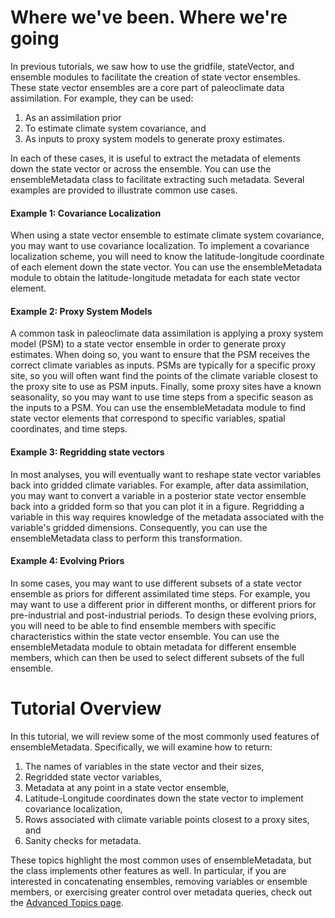 
# Where we've been. Where we're going

In previous tutorials, we saw how to use the gridfile, stateVector, and ensemble modules to facilitate the creation of state vector ensembles. These state vector ensembles are a core part of paleoclimate data assimilation. For example, they can be used:
1. As an assimilation prior
2. To estimate climate system covariance, and
3. As inputs to proxy system models to generate proxy estimates.

In each of these cases, it is useful to extract the metadata of elements down the state vector or across the ensemble. You can use the ensembleMetadata class to facilitate extracting such metadata. Several examples are provided to illustrate common use cases.

#### Example 1: Covariance Localization

When using a state vector ensemble to estimate climate system covariance, you may want to use covariance localization. To implement a covariance localization scheme, you will need to know the latitude-longitude coordinate of each element down the state vector. You can use the ensembleMetadata module to obtain the latitude-longitude metadata for each state vector element.

#### Example 2: Proxy System Models

A common task in paleoclimate data assimilation is applying a proxy system model (PSM) to a state vector ensemble in order to generate proxy estimates. When doing so, you want to ensure that the PSM receives the correct climate variables as inputs. PSMs are typically for a specific proxy site, so you will often want find the points of the climate variable closest to the proxy site to use as PSM inputs. Finally, some proxy sites have a known seasonality, so you may want to use time steps from a specific season as the inputs to a PSM. You can use the ensembleMetadata module to find state vector elements that correspond to specific variables, spatial coordinates, and time steps.

#### Example 3: Regridding state vectors
In most analyses, you will eventually want to reshape state vector variables back into gridded climate variables. For example, after data assimilation, you may want to convert a variable in a posterior state vector ensemble back into a gridded form so that you can plot it in a figure. Regridding a variable in this way requires knowledge of the metadata associated with the variable's gridded dimensions. Consequently, you can use the ensembleMetadata class to perform this transformation.

#### Example 4: Evolving Priors

In some cases, you may want to use different subsets of a state vector ensemble as priors for different assimilated time steps. For example, you may want to use a different prior in different months, or different priors for pre-industrial and post-industrial periods. To design these evolving priors, you will need to be able to find ensemble members with specific characteristics within the state vector ensemble. You can use the ensembleMetadata module to obtain metadata for different ensemble members, which can then be used to select different subsets of the full ensemble.

# Tutorial Overview
In this tutorial, we will review some of the most commonly used features of ensembleMetadata. Specifically, we will examine how to return:
1. The names of variables in the state vector and their sizes,
2. Regridded state vector variables,
3. Metadata at any point in a state vector ensemble,
4. Latitude-Longitude coordinates down the state vector to implement covariance localization,
5. Rows associated with climate variable points closest to a proxy sites, and
6. Sanity checks for metadata.

These topics highlight the most common uses of ensembleMetadata, but the class implements other features as well. In particular, if you are interested in concatenating ensembles, removing variables or ensemble members, or exercising greater control over metadata queries, check out the [Advanced Topics page](advanced).

